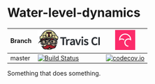# Water-level-dynamics

Branch|[![Travis CI logo](TravisCI.png)](https://travis-ci.org)|[![Codecov logo](Codecov.png)](https://www.codecov.io)
---|---|---
master|[![Build Status](https://travis-ci.org/thijsjanzen/Water-level-dynamics?branch=master)](https://travis-ci.org/thijsjanzen/Water-level-dynamics)|[![codecov.io](https://codecov.io/github/thijsjanzen/Water-level-dynamics/coverage.svg?branch=master)](https://codecov.io/github/thijsjanzen/Water-level-dynamics?branch=master)

Something that does something.
